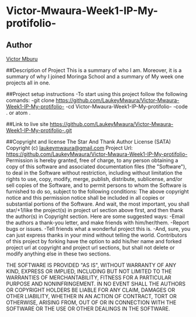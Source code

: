 # Victor-Mwaura-Week1-IP-My-protifolio-

## Author
[Victor Mburu](https://github.com/LaukeyMwaura)

##Description of Project
This is a summary of who I am. Moreover, it is a summary of why I joined Moringa School and a summary of My week one projects all in one.

##Project setup instructions
-To start using this project follow the following comands:
-git clone https://github.com/LaukeyMwaura/Victor-Mwaura-Week1-IP-My-protifolio-
-cd Victor-Mwaura-Week1-IP-My-protifolio-
-code . or atom .

##Link to live site 
https://github.com/LaukeyMwaura/Victor-Mwaura-Week1-IP-My-protifolio-.git

##Copyright and license
The Star And Thank Author License (SATA)
Copyright (c) laukeymwaura@gmail.com
Project Url: https://github.com/LaukeyMwaura/Victor-Mwaura-Week1-IP-My-protifolio-
Permission is hereby granted, free of charge, to any person obtaining a copy of this software and associated documentation files (the "Software"), to deal in the Software without restriction, including without limitation the rights to use, copy, modify, merge, publish, distribute, sublicense, and/or sell copies of the Software, and to permit persons to whom the Software is furnished to do so, subject to the following conditions:
The above copyright notice and this permission notice shall be included in all copies or substantial portions of the Software.
And wait, the most important, you shall star/+1/like the project(s) in project url section above first, and then thank the author(s) in Copyright section.
Here are some suggested ways:
-Email the authors a thank-you letter, and make friends with him/her/them.
-Report bugs or issues.
-Tell friends what a wonderful project this is.
-And, sure, you can just express thanks in your mind without telling the world.
Contributors of this project by forking have the option to add his/her name and forked project url at copyright and project url sections, but shall not delete or modify anything else in these two sections.

THE SOFTWARE IS PROVIDED "AS IS", WITHOUT WARRANTY OF ANY KIND, EXPRESS OR IMPLIED, INCLUDING BUT NOT LIMITED TO THE WARRANTIES OF MERCHANTABILITY, FITNESS FOR A PARTICULAR PURPOSE AND NONINFRINGEMENT. IN NO EVENT SHALL THE AUTHORS OR COPYRIGHT HOLDERS BE LIABLE FOR ANY CLAIM, DAMAGES OR OTHER LIABILITY, WHETHER IN AN ACTION OF CONTRACT, TORT OR OTHERWISE, ARISING FROM, OUT OF OR IN CONNECTION WITH THE SOFTWARE OR THE USE OR OTHER DEALINGS IN THE SOFTWARE.
